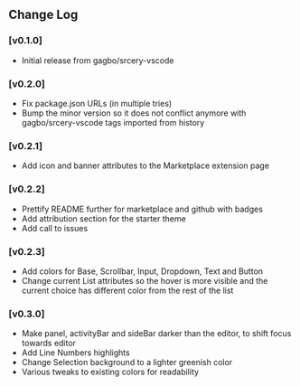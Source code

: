 ## Change Log

### [v0.1.0]
- Initial release from gagbo/srcery-vscode

### [v0.2.0]
- Fix package.json URLs (in multiple tries)
- Bump the minor version so it does not conflict anymore with
  gagbo/srcery-vscode tags imported from history

### [v0.2.1]
- Add icon and banner attributes to the Marketplace extension page

### [v0.2.2]
- Prettify README further for marketplace and github with badges
- Add attribution section for the starter theme
- Add call to issues

### [v0.2.3]
- Add colors for Base, Scrollbar, Input, Dropdown, Text and Button
- Change current List attributes so the hover is more visible and the current choice has different color from the rest of the list

### [v0.3.0]
- Make panel, activityBar and sideBar darker than the editor, to shift focus towards editor
- Add Line Numbers highlights
- Change Selection background to a lighter greenish color
- Various tweaks to existing colors for readability